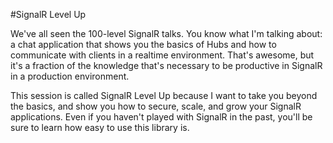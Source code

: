 #SignalR Level Up

We've all seen the 100-level SignalR talks.  You know what I'm talking about: a chat application that shows you the basics of Hubs and how to communicate with clients in a realtime environment.  That's awesome, but it's a fraction of the knowledge that's necessary to be productive in SignalR in a production environment.

This session is called SignalR Level Up because I want to take you beyond the basics, and show you how to secure, scale, and grow your SignalR applications.  Even if you haven't played with SignalR in the past, you'll be sure to learn how easy to use this library is.
